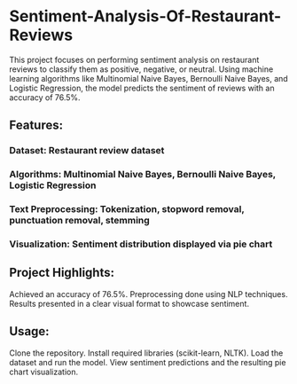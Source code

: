 # Sentiment-Analysis-Of-Restaurant-Reviews
This project focuses on performing sentiment analysis on restaurant reviews to classify them as positive, negative, or neutral. Using machine learning algorithms like Multinomial Naive Bayes, Bernoulli Naive Bayes, and Logistic Regression, the model predicts the sentiment of reviews with an accuracy of 76.5%.

## Features:
### Dataset: Restaurant review dataset
### Algorithms: Multinomial Naive Bayes, Bernoulli Naive Bayes, Logistic Regression
### Text Preprocessing: Tokenization, stopword removal, punctuation removal, stemming
### Visualization: Sentiment distribution displayed via pie chart
## Project Highlights:
Achieved an accuracy of 76.5%.
Preprocessing done using NLP techniques.
Results presented in a clear visual format to showcase sentiment.
## Usage:
Clone the repository.
Install required libraries (scikit-learn, NLTK).
Load the dataset and run the model.
View sentiment predictions and the resulting pie chart visualization.
